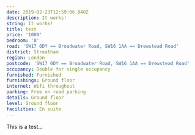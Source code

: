 ```yaml
---
date: 2019-02-23T12:59:06.840Z
description: It works!
string: It works!
title: test
price: '1000'
bedroom: '8'
road: 'SW17 0DY == Broadwater Road, SW16 1AA == Drewstead Road'
district: Streatham
region: London
postcode: 'SW17 0DY == Broadwater Road, SW16 1AA == Drewstead Road'
occupancy: Double for single occupancy
furnished: Furnished
furnishings: Ground floor
internet: Wifi throughout
parking: Free on road parking
details: Ground floor
level: Ground floor
facilities: En suite
---
```

This is a test...
